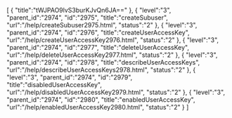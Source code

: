 [
	{
		"title":"tWJPAO9lvS3burKJvQn6JA=="
	},
	{
		"level":"3",
		"parent_id":"2974",
		"id":"2975",
		"title":"createSubuser",
		"url":"/help/createSubuser2975.html",
		"status":"2"
	},
	{
		"level":"3",
		"parent_id":"2974",
		"id":"2976",
		"title":"createUserAccessKey",
		"url":"/help/createUserAccessKey2976.html",
		"status":"2"
	},
	{
		"level":"3",
		"parent_id":"2974",
		"id":"2977",
		"title":"deleteUserAccessKey",
		"url":"/help/deleteUserAccessKey2977.html",
		"status":"2"
	},
	{
		"level":"3",
		"parent_id":"2974",
		"id":"2978",
		"title":"describeUserAccessKeys",
		"url":"/help/describeUserAccessKeys2978.html",
		"status":"2"
	},
	{
		"level":"3",
		"parent_id":"2974",
		"id":"2979",
		"title":"disabledUserAccessKey",
		"url":"/help/disabledUserAccessKey2979.html",
		"status":"2"
	},
	{
		"level":"3",
		"parent_id":"2974",
		"id":"2980",
		"title":"enabledUserAccessKey",
		"url":"/help/enabledUserAccessKey2980.html",
		"status":"2"
	}
]